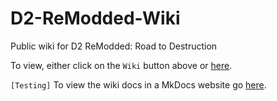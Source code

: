 # D2-ReModded-Wiki
Public wiki for D2 ReModded: Road to Destruction

To view, either click on the `Wiki` button above or [here](https://github.com/D2Modders/D2-ReModded-Wiki/wiki).

`[Testing]` To view the wiki docs in a MkDocs website go [here](https://d2modders.github.io/D2-ReModded-Wiki/).
